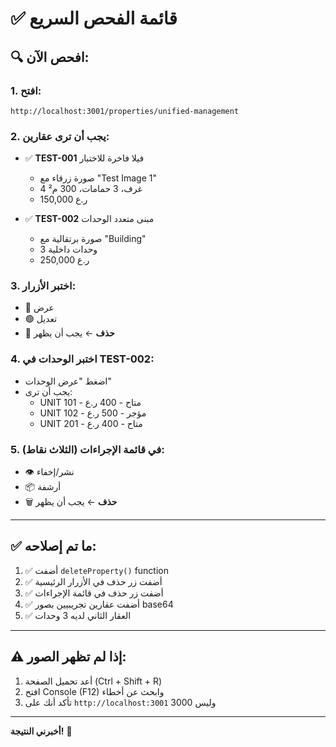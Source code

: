 # ✅ قائمة الفحص السريع

## 🔍 افحص الآن:

### 1. افتح:
```
http://localhost:3001/properties/unified-management
```

### 2. يجب أن ترى عقارين:
- ✅ **TEST-001** فيلا فاخرة للاختبار
  - صورة زرقاء مع "Test Image 1"
  - 4 غرف، 3 حمامات، 300 م²
  - 150,000 ر.ع
  
- ✅ **TEST-002** مبنى متعدد الوحدات
  - صورة برتقالية مع "Building"
  - 3 وحدات داخلية
  - 250,000 ر.ع

### 3. اختبر الأزرار:
- 🔵 عرض
- 🟢 تعديل
- 🔴 **حذف** ← يجب أن يظهر

### 4. اختبر الوحدات في TEST-002:
- اضغط "عرض الوحدات"
- يجب أن ترى:
  - UNIT 101 - متاح - 400 ر.ع
  - UNIT 102 - مؤجر - 500 ر.ع
  - UNIT 201 - متاح - 400 ر.ع

### 5. في قائمة الإجراءات (الثلاث نقاط):
- 👁️ نشر/إخفاء
- 📦 أرشفة
- 🗑️ **حذف** ← يجب أن يظهر

---

## ✅ ما تم إصلاحه:

1. ✅ أضفت `deleteProperty()` function
2. ✅ أضفت زر حذف في الأزرار الرئيسية
3. ✅ أضفت زر حذف في قائمة الإجراءات
4. ✅ أضفت عقارين تجريبيين بصور base64
5. ✅ العقار الثاني لديه 3 وحدات

---

## ⚠️ إذا لم تظهر الصور:

1. أعد تحميل الصفحة (Ctrl + Shift + R)
2. افتح Console (F12) وابحث عن أخطاء
3. تأكد أنك على `http://localhost:3001` وليس 3000

---

**أخبرني النتيجة!** 🎯

